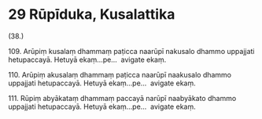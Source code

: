 

# 29 Rūpīduka, Kusalattika


(38.)

109\. Arūpiṃ kusalaṃ dhammaṃ paṭicca naarūpī nakusalo dhammo uppajjati hetupaccayā. Hetuyā ekaṃ…pe…  avigate ekaṃ.

110\. Arūpiṃ akusalaṃ dhammaṃ paṭicca naarūpī naakusalo dhammo uppajjati hetupaccayā. Hetuyā ekaṃ…pe…  avigate ekaṃ.

111\. Rūpiṃ abyākataṃ dhammaṃ paccayā narūpī naabyākato dhammo uppajjati hetupaccayā. Hetuyā ekaṃ…pe…  avigate ekaṃ.



